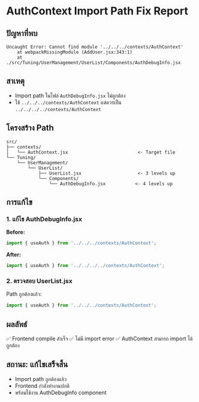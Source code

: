 # AuthContext Import Path Fix Report

## ปัญหาที่พบ
```
Uncaught Error: Cannot find module '../../../contexts/AuthContext'
    at webpackMissingModule (AddUser.jsx:343:1)
    at ./src/Tuning/UserManagement/UserList/Components/AuthDebugInfo.jsx
```

## สาเหตุ
- Import path ในไฟล์ `AuthDebugInfo.jsx` ไม่ถูกต้อง
- ใช้ `../../../contexts/AuthContext` แต่ควรเป็น `../../../../contexts/AuthContext`

## โครงสร้าง Path
```
src/
├── contexts/
│   └── AuthContext.jsx                          <- Target file
└── Tuning/
    └── UserManagement/
        └── UserList/
            ├── UserList.jsx                     <- 3 levels up
            └── Components/
                └── AuthDebugInfo.jsx           <- 4 levels up
```

## การแก้ไข

### 1. แก้ไข AuthDebugInfo.jsx
**Before:**
```javascript
import { useAuth } from '../../../contexts/AuthContext';
```

**After:**
```javascript
import { useAuth } from '../../../../contexts/AuthContext';
```

### 2. ตรวจสอบ UserList.jsx
Path ถูกต้องแล้ว:
```javascript
import { useAuth } from '../../../contexts/AuthContext';
```

## ผลลัพธ์
✅ Frontend compile สำเร็จ
✅ ไม่มี import error
✅ AuthContext สามารถ import ได้ถูกต้อง

## สถานะ: แก้ไขเสร็จสิ้น
- Import path ถูกต้องแล้ว
- Frontend กำลังทำงานปกติ
- พร้อมใช้งาน AuthDebugInfo component
